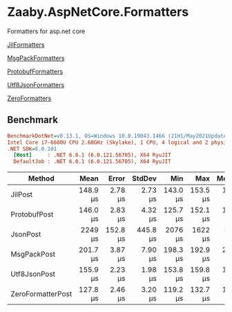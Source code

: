 # Zaaby.AspNetCore.Formatters

Formatters for asp.net core

[JilFormatters](https://github.com/PicoHex/Zaaby/tree/master/src/Server/Formatters/Zaaby.AspNetCore.Formatters.Jil)

[MsgPackFormatters](https://github.com/PicoHex/Zaaby/tree/master/src/Server/Formatters/Zaaby.AspNetCore.Formatters.MsgPack)

[ProtobufFormatters](https://github.com/PicoHex/Zaaby/tree/master/src/Server/Formatters/Zaaby.AspNetCore.Formatters.Protobuf)

[Utf8JsonFormatters](https://github.com/PicoHex/Zaaby/tree/master/src/Server/Formatters/Zaaby.AspNetCore.Formatters.Utf8Json)

[ZeroFormatters](https://github.com/PicoHex/Zaaby/tree/master/src/Server/Formatters/Zaaby.AspNetCore.Formatters.ZeroFormatter)

## Benchmark

``` ini
BenchmarkDotNet=v0.13.1, OS=Windows 10.0.19043.1466 (21H1/May2021Update)
Intel Core i7-6600U CPU 2.60GHz (Skylake), 1 CPU, 4 logical and 2 physical cores
.NET SDK=6.0.101
  [Host]     : .NET 6.0.1 (6.0.121.56705), X64 RyuJIT
  DefaultJob : .NET 6.0.1 (6.0.121.56705), X64 RyuJIT
```

|       Method |     Mean |   Error |  StdDev |      Min |      Max |   Median |
|------------- |---------:|--------:|--------:|---------:|---------:|---------:|
| JilPost | 148.9 μs | 2.78 μs | 2.73 μs | 143.0 μs | 153.5 μs | 148.4 μs |
| ProtobufPost | 146.0 μs | 2.83 μs | 4.32 μs | 125.7 μs | 152.1 μs | 146.2 μs |
| JsonPost | 2249 μs | 152.8 μs | 445.8 μs | 2076 μs | 1622 μs | 3417 μs |
| MsgPackPost | 201.7 μs | 3.87 μs | 7.90 μs | 198.3 μs | 192.9 μs | 225.3 μs |
| Utf8JsonPost | 155.9 μs | 2.23 μs | 1.98 μs | 153.8 μs | 159.8 μs | 155.5 μs |
| ZeroFormatterPost | 127.8 μs | 2.46 μs | 3.20 μs | 119.2 μs | 132.7 μs | 127.6 μs |
